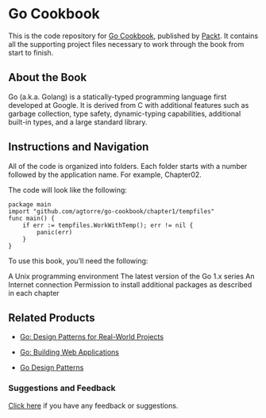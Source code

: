 # Go Cookbook
This is the code repository for [Go Cookbook](https://www.packtpub.com/application-development/go-cookbook?utm_source=github&utm_medium=repository&utm_campaign=9781783286836), published by [Packt](https://www.packtpub.com/?utm_source=github). It contains all the supporting project files necessary to work through the book from start to finish.
## About the Book
Go (a.k.a. Golang) is a statically-typed programming language first developed at Google. It is derived from C with additional features such as garbage collection, type safety, dynamic-typing capabilities, additional built-in types, and a large standard library.
## Instructions and Navigation
All of the code is organized into folders. Each folder starts with a number followed by the application name. For example, Chapter02.



The code will look like the following:
```
package main
import "github.com/agtorre/go-cookbook/chapter1/tempfiles"
func main() {
    if err := tempfiles.WorkWithTemp(); err != nil {
        panic(err)
    }
}
```

To use this book, you’ll need the following:

A Unix programming environment
The latest version of the Go 1.x series
An Internet connection
Permission to install additional packages as described in each chapter

## Related Products
* [Go: Design Patterns for Real-World Projects](https://www.packtpub.com/application-development/go-design-patterns-real-world-projects?utm_source=github&utm_medium=repository&utm_campaign=9781788390552)

* [Go: Building Web Applications](https://www.packtpub.com/application-development/go-building-web-applications?utm_source=github&utm_medium=repository&utm_campaign=9781787123496)

* [Go Design Patterns](https://www.packtpub.com/application-development/go-design-patterns?utm_source=github&utm_medium=repository&utm_campaign=9781786466204)

### Suggestions and Feedback
[Click here](https://docs.google.com/forms/d/e/1FAIpQLSe5qwunkGf6PUvzPirPDtuy1Du5Rlzew23UBp2S-P3wB-GcwQ/viewform) if you have any feedback or suggestions.
